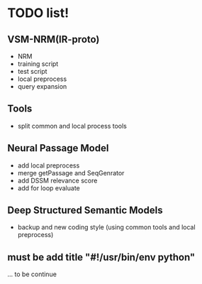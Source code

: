 # TODO list!
## VSM-NRM(IR-proto)
  - NRM
  - training script
  - test script
  - local preprocess
  - query expansion
## Tools
  - split common and local process tools
## Neural Passage Model
  - add local preprocess
  - merge getPassage and SeqGenrator
  - add DSSM relevance score
  - add for loop evaluate
## Deep Structured Semantic Models
  - backup and new coding style (using common tools and local preprocess)

## must be add title "#!/usr/bin/env python"

... to be continue
